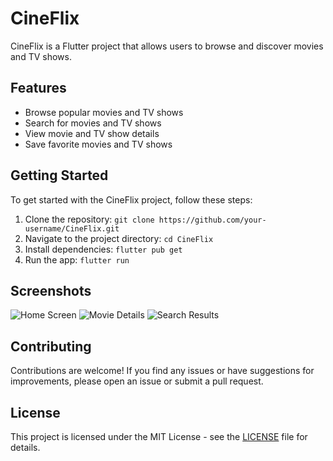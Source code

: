 # CineFlix

CineFlix is a Flutter project that allows users to browse and discover movies and TV shows.

## Features

- Browse popular movies and TV shows
- Search for movies and TV shows
- View movie and TV show details
- Save favorite movies and TV shows

## Getting Started

To get started with the CineFlix project, follow these steps:

1. Clone the repository: `git clone https://github.com/your-username/CineFlix.git`
2. Navigate to the project directory: `cd CineFlix`
3. Install dependencies: `flutter pub get`
4. Run the app: `flutter run`

## Screenshots

![Home Screen](screenshots/home_screen.png)
![Movie Details](screenshots/movie_details.png)
![Search Results](screenshots/search_results.png)

## Contributing

Contributions are welcome! If you find any issues or have suggestions for improvements, please open an issue or submit a pull request.

## License

This project is licensed under the MIT License - see the [LICENSE](LICENSE) file for details.
